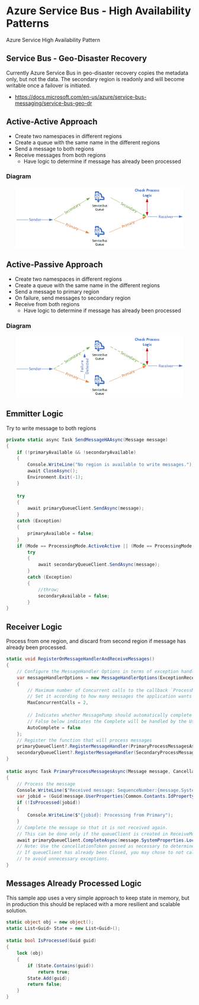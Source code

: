 # Azure Service Bus - High Availability Patterns

Azure Service High Availability Pattern

## Service Bus - Geo-Disaster Recovery

Currently Azure Service Bus in geo-disaster recovery copies the metadata only, but not the data. The secondary region is readonly and will become writable once a failover is initiated.

- https://docs.microsoft.com/en-us/azure/service-bus-messaging/service-bus-geo-dr



## Active-Active Approach

- Create two namespaces in different regions
- Create a queue with the same name in the different regions
- Send a message to both regions
- Receive messages from both regions
  - Have logic to determine if message has already been processed

### Diagram

<p align="center">
  <img src="active-active.png" width="90%" title="Active-Active pattern">
</p>

## Active-Passive Approach

- Create two namespaces in different regions
- Create a queue with the same name in the different regions
- Send a message to primary region
- On failure, send messages to secondary region
- Receive from both regions
  - Have logic to determine if message has already been processed 

### Diagram

<p align="center">
  <img src="active-passive.png" width="90%" title="Active-Passive pattern">
</p>

## Emmitter Logic

Try to write message to both regions

```c#
private static async Task SendMessageHAAsync(Message message)
{
    if (!primaryAvailable && !secondaryAvailable)
    {
        Console.WriteLine("No region is available to write messages.");
        await CloseAsync();
        Environment.Exit(-1);
    }

    try
    {
        await primaryQueueClient.SendAsync(message);
    }
    catch (Exception)
    {
        primaryAvailable = false;
    }
    if (Mode == ProcessingMode.ActiveActive || (Mode == ProcessingMode.ActivePassive && !primaryAvailable))
        try
        {
            await secondaryQueueClient.SendAsync(message);
        }
        catch (Exception)
        {
            //throw;
            secondaryAvailable = false;
        }
}
```

## Receiver Logic

Process from one region, and discard from second region if message has already been processed.

```c#
static void RegisterOnMessageHandlerAndReceiveMessages()
{
    // Configure the MessageHandler Options in terms of exception handling, number of concurrent messages to deliver etc.
    var messageHandlerOptions = new MessageHandlerOptions(ExceptionReceivedHandler)
    {
        // Maximum number of Concurrent calls to the callback `ProcessMessagesAsync`, set to 1 for simplicity.
        // Set it according to how many messages the application wants to process in parallel.
        MaxConcurrentCalls = 2,

        // Indicates whether MessagePump should automatically complete the messages after returning from User Callback.
        // False below indicates the Complete will be handled by the User Callback as in `ProcessMessagesAsync` below.
        AutoComplete = false
    };
    // Register the function that will process messages
    primaryQueueClient?.RegisterMessageHandler(PrimaryProcessMessagesAsync, messageHandlerOptions);
    secondaryQueueClient?.RegisterMessageHandler(SecondaryProcessMessagesAsync, messageHandlerOptions);
}

static async Task PrimaryProcessMessagesAsync(Message message, CancellationToken token)
{
    // Process the message
    Console.WriteLine($"Received message: SequenceNumber:{message.SystemProperties.SequenceNumber} Body:{Encoding.UTF8.GetString(message.Body)}");
    var jobid = (Guid)message.UserProperties[Common.Contants.IdProperty];
    if (!IsProcessed(jobid))
    {
        Console.WriteLine($"{jobid}: Processing from Primary");
    }
    // Complete the message so that it is not received again.
    // This can be done only if the queueClient is created in ReceiveMode.PeekLock mode (which is default).
    await primaryQueueClient.CompleteAsync(message.SystemProperties.LockToken);
    // Note: Use the cancellationToken passed as necessary to determine if the queueClient has already been closed.
    // If queueClient has already been Closed, you may chose to not call CompleteAsync() or AbandonAsync() etc. calls 
    // to avoid unnecessary exceptions.
}
```

## Messages Already Processed Logic

This sample app uses a very simple approach to keep state in memory, but in production this should be replaced with a more resilient and scalable solution.

```c#
static object obj = new object();
static List<Guid> State = new List<Guid>();

static bool IsProcessed(Guid guid)
{
    lock (obj)
    {
        if (State.Contains(guid))
            return true;
        State.Add(guid);
        return false;
    }
}
```



